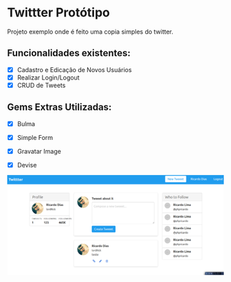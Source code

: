 # Twittter Protótipo

Projeto exemplo onde é feito uma copia simples do twitter.

## Funcionalidades existentes:

- [x] Cadastro e Edicação de Novos Usuários
- [x] Realizar Login/Logout
- [x] CRUD de Tweets 

## Gems Extras Utilizadas:

- [x] Bulma
- [x] Simple Form
- [x] Gravatar Image
- [x] Devise


![](/public/twittter.png)

